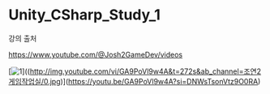 # Unity_CSharp_Study_1

강의 출처

https://www.youtube.com/@Josh2GameDev/videos

[![1](https://github.com/Gyokujin/Unity_CSharp_Study_1/assets/74170514/b20f43cd-ae03-46d1-bc6c-b67842833a72)]((http://img.youtube.com/vi/GA9PoVl9w4A&t=272s&ab_channel=조연2게임작업실/0.jpg)](https://youtu.be/GA9PoVl9w4A?si=DNWsTsonVtz9O0RA)
